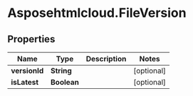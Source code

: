 # Asposehtmlcloud.FileVersion

## Properties
Name | Type | Description | Notes
------------ | ------------- | ------------- | -------------
**versionId** | **String** |  | [optional] 
**isLatest** | **Boolean** |  | [optional] 



